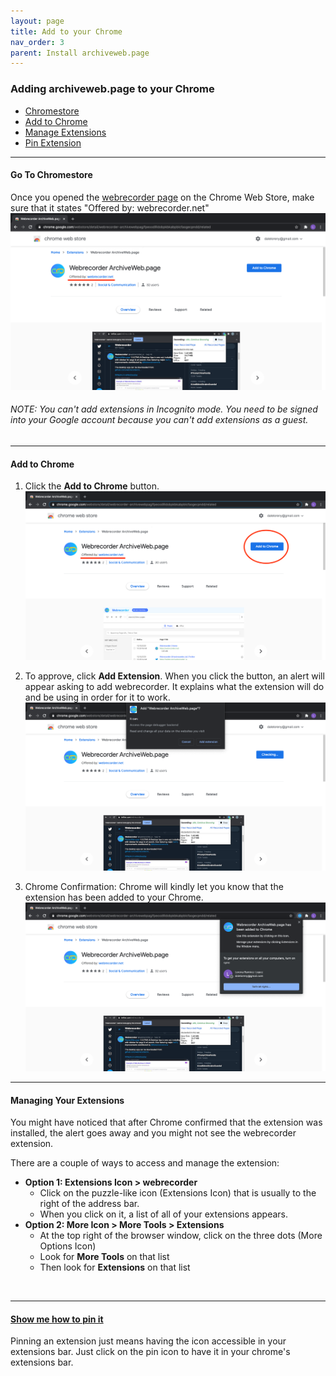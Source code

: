 ```yaml
---
layout: page
title: Add to your Chrome
nav_order: 3
parent: Install archiveweb.page
---
```


### Adding archiveweb.page to your Chrome
* [Chromestore](#go-to-chromestore)
* [Add to Chrome](#add-to-chrome)
* [Manage Extensions](#managing-your-extensions)
* [Pin Extension](#show-me-how-to-pin-it)

<hr>

#### <b>Go To Chromestore</b> 

Once you opened the <a href="https://chrome.google.com/webstore/detail/webrecorder/fpeoodllldobpkbkabpblcfaogecpndd" target="_blank"> webrecorder page</a> on the Chrome Web Store, make sure that it states "Offered by: webrecorder.net" <br>
![](/assets/images/step1-installation/step1-chromestore.png)

###### NOTE: You can't add extensions in Incognito mode. You need to be signed into your Google account because you can't add extensions as a guest.

<hr>

#### <b>Add to Chrome</b>

1. Click the <b>Add to Chrome</b> button.
![Click add to chrome](/assets/images/step1-installation/step1-add_extension.png) <br>

2. To approve, click <b>Add Extension</b>. When you click the button, an alert will appear asking to add webrecorder. It explains what the extension will do and be using in order for it to work.
![Click add extension](/assets/images/step1-installation/step1-approve_extension.png)<br>

3. Chrome Confirmation: Chrome will kindly let you know that the extension has been added to your Chrome.
![Confirmation of install](/assets/images/step1-installation/step1-confirm_extension.png)


<hr>

#### <b>Managing Your Extensions</b>
You might have noticed that after Chrome confirmed that the extension was installed, the alert goes away and you might not see the webrecorder extension. <br>

There are a couple of ways to access and manage the extension:
* <b>Option 1: Extensions Icon > webrecorder</b>
  * Click on the puzzle-like icon (Extensions Icon) that is usually to the right of the address bar.
  * When you click on it, a list of all of your extensions appears.
* <b>Option 2: More Icon > More Tools > Extensions</b>
  * At the top right of the browser window, click on the three dots (More Options Icon)
  * Look for <b>More Tools</b> on that list
  * Then look for <b>Extensions</b> on that list

<br>
<hr>

#### <b><a href="pin_extension">Show me how to pin it</a></b>
Pinning an extension just means having the icon accessible in your extensions bar. Just click on the pin icon to have it in your chrome's extensions bar.
